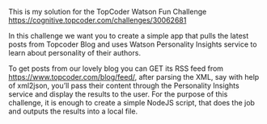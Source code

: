 This is my solution for the TopCoder Watson Fun Challenge
https://cognitive.topcoder.com/challenges/30062681

In this challenge we want you to create a simple app that pulls the latest posts from Topcoder Blog and uses Watson Personality Insights service to learn about personality of their authors.

To get posts from our lovely blog you can GET its RSS feed from
https://www.topcoder.com/blog/feed/, after parsing the XML, say with help of xml2json, you’ll pass their content through the Personality Insights service and display the results to the user. For the purpose of this challenge, it is enough to create a simple NodeJS script, that does the job and outputs the results into a local file.